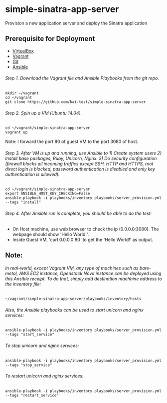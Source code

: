 # simple-sinatra-app-server
Provision a new application server and deploy the Sinatra application

## Prerequisite for Deployment
* [VirtualBox](https://www.virtualbox.org/)
* [Vagrant](https://www.vagrantup.com/)
* [Git](https://git-scm.com/book/en/v2/Getting-Started-Installing-Git)
* [Ansible](http://http://docs.ansible.com/ansible/intro_installation.html)


######  Step 1. Download the Vagrant file and Ansible Playbooks from the git repo.

    mkdir ~/vagrant
    cd ~/vagrant
    git clone https://github.com/kai-test/simple-sinatra-app-server



######  Step 2. Spin up a VM (Ubuntu 14.04). 

    cd ~/vagrant/simple-sinatra-app-server
    vagrant up

Note: I forward the port 80 of guest VM to the port 3080 of host.


######  Step 3. After VM is up and running, use Ansible to 1) Create system users 2) Install base packages, Ruby, Unicorn, Nginx. 3) Do security configuration (firewall blocks all incoming traffics except SSH, HTTP and HTTPS, root direct login is blocked, password authentication is disabled and only key authentication is allowed).

    cd ~/vagrant/simple-sinatra-app-server
    export ANSIBLE_HOST_KEY_CHECKING=False
    ansible-playbook -i playbooks/inventory playbooks/server_provision.yml --tags "install"


######  Step 4. After Ansible run is complete, you should be able to do the test:   
* On Host machine, use web browser to check the ip (0.0.0.0:3080). The webpage should show 'Hello World!'.
* Inside Guest VM, 'curl 0.0.0.0:80 'to get the 'Hello World!' as output.


## Note:
###### In real-world, except Vagrant VM, any type of machines such as bare-metal, AWS EC2 instance, Openstack Nova instance can be deployed using this Ansible receipt. To do that, simply add destination machhine address to the inventory file: 


    ~/vagrant/simple-sinatra-app-server/playbooks/inventory/hosts


###### Also, the Ansible playbooks can be used to start unicorn and nginx services:


    ansible-playbook -i playbooks/inventory playbooks/server_provision.yml --tags "start_service"


###### To stop unicorn and nginx services:


    ansible-playbook -i playbooks/inventory playbooks/server_provision.yml --tags "stop_service"


###### To restart unicorn and nginx services:


    ansible-playbook -i playbooks/inventory playbooks/server_provision.yml --tags "restart_service"

